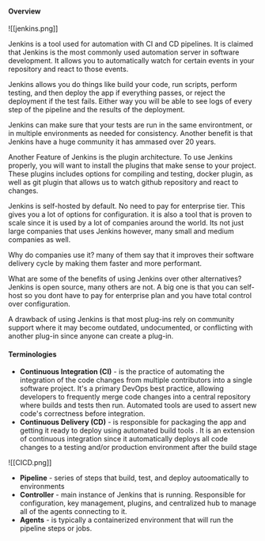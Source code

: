 #### Overview
![[jenkins.png]]

Jenkins is a tool used for automation with CI and CD pipelines. It is claimed that Jenkins is the most commonly used automation server in software development. It allows you to automatically watch for certain events in your repository and react to those events. 

Jenkins allows you do things like build your code, run scripts, perform testing, and then deploy the app if everything passes, or reject the deployment if the test fails. Either way you will be able to see logs of every step of the pipeline and the results of the deployment. 

Jenkins can make sure that your tests are run in the same environtment, or in multiple environments as needed for consistency. Another benefit is that Jenkins have a huge community it has ammased over 20 years.

Another Feature of Jenkins is the plugin architecture. To use Jenkins properly, you will want to install the plugins that make sense to your project. These plugins includes options for compiling and testing, docker plugin, as well as git plugin that allows us to watch github repository and react to changes.

Jenkins is self-hosted by default. No need to pay for enterprise tier. This gives you a lot of options for configuration. it is also a tool that is proven to scale since it is used by a lot of companies around the world. Its not just large companies that uses Jenkins however, many small and medium companies as well.

Why do companies use it? many of them say that it improves their software delivery cycle by making them faster and more performant.

What are some of the benefits of using Jenkins over other alternatives? Jenkins is open source, many others are not. A big one is that you can self-host so you dont have to pay for enterprise plan and you have total control over configuration.

A drawback of using Jenkins is that most plug-ins rely on community support where it may become outdated, undocumented, or conflicting with another plug-in since anyone can create a plug-in. 

#### Terminologies
- **Continuous Integration (CI)** - is the practice of automating the integration of the code changes from multiple contributors into a single software project. It's a primary DevOps best practice, allowing developers to frequently merge code changes into a central repository where builds and tests then run. Automated tools are used to assert new code's correctness before integration.
- **Continuous Delivery (CD)** - is responsible for packaging the app and getting it ready to deploy using automated build tools . It is an extension of continuous integration since it automatically deploys all code changes to a testing and/or production environment after the build stage

![[CICD.png]]

- **Pipeline** - series of steps that build, test, and deploy autoomatically to environments
- **Controller** - main instance of Jenkins that is running. Responsible for configuration, key management, plugins, and centralized hub to manage all of the agents connecting to it.
- **Agents** - is typically a containerized environment that will run the pipeline steps or jobs.